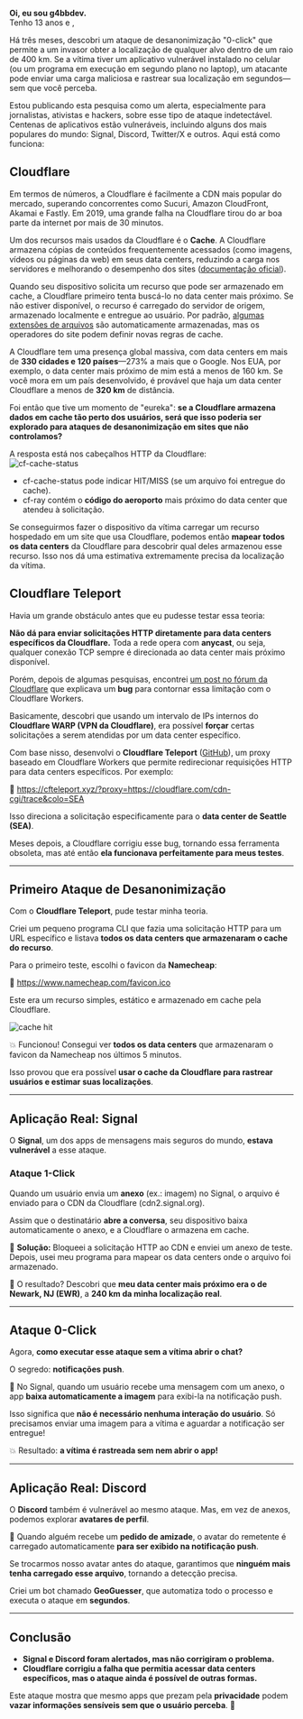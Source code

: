 **Oi, eu sou g4bbdev.**  
Tenho 13 anos e ,  

Há três meses, descobri um ataque de desanonimização "0-click" que permite a um invasor obter a localização de qualquer alvo dentro de um raio de 400 km. Se a vítima tiver um aplicativo vulnerável instalado no celular (ou um programa em execução em segundo plano no laptop), um atacante pode enviar uma carga maliciosa e rastrear sua localização em segundos—sem que você perceba.  

Estou publicando esta pesquisa como um alerta, especialmente para jornalistas, ativistas e hackers, sobre esse tipo de ataque indetectável. Centenas de aplicativos estão vulneráveis, incluindo alguns dos mais populares do mundo: Signal, Discord, Twitter/X e outros. Aqui está como funciona:  

## Cloudflare  

Em termos de números, a Cloudflare é facilmente a CDN mais popular do mercado, superando concorrentes como Sucuri, Amazon CloudFront, Akamai e Fastly. Em 2019, uma grande falha na Cloudflare tirou do ar boa parte da internet por mais de 30 minutos.  

Um dos recursos mais usados da Cloudflare é o **Cache**. A Cloudflare armazena cópias de conteúdos frequentemente acessados (como imagens, vídeos ou páginas da web) em seus data centers, reduzindo a carga nos servidores e melhorando o desempenho dos sites ([documentação oficial](https://developers.cloudflare.com/cache/)).  

Quando seu dispositivo solicita um recurso que pode ser armazenado em cache, a Cloudflare primeiro tenta buscá-lo no data center mais próximo. Se não estiver disponível, o recurso é carregado do servidor de origem, armazenado localmente e entregue ao usuário. Por padrão, [algumas extensões de arquivos](https://developers.cloudflare.com/cache/concepts/default-cache-behavior/) são automaticamente armazenadas, mas os operadores do site podem definir novas regras de cache.  

A Cloudflare tem uma presença global massiva, com data centers em mais de **330 cidades e 120 países**—273% a mais que o Google. Nos EUA, por exemplo, o data center mais próximo de mim está a menos de 160 km. Se você mora em um país desenvolvido, é provável que haja um data center Cloudflare a menos de **320 km** de distância.  

Foi então que tive um momento de "eureka": **se a Cloudflare armazena dados em cache tão perto dos usuários, será que isso poderia ser explorado para ataques de desanonimização em sites que não controlamos?**  

A resposta está nos cabeçalhos HTTP da Cloudflare:  
![cf-cache-status](https://gist.github.com/user-attachments/assets/95e1a39a-ed25-4531-9c57-a1b43c616519)  

- cf-cache-status pode indicar HIT/MISS (se um arquivo foi entregue do cache).  
- cf-ray contém o **código do aeroporto** mais próximo do data center que atendeu à solicitação.  

Se conseguirmos fazer o dispositivo da vítima carregar um recurso hospedado em um site que usa Cloudflare, podemos então **mapear todos os data centers** da Cloudflare para descobrir qual deles armazenou esse recurso. Isso nos dá uma estimativa extremamente precisa da localização da vítima.  

## Cloudflare Teleport  

Havia um grande obstáculo antes que eu pudesse testar essa teoria:  

**Não dá para enviar solicitações HTTP diretamente para data centers específicos da Cloudflare.** Toda a rede opera com **anycast**, ou seja, qualquer conexão TCP sempre é direcionada ao data center mais próximo disponível.  

Porém, depois de algumas pesquisas, encontrei [um post no fórum da Cloudflare](https://community.cloudflare.com/t/how-to-run-workers-on-specific-datacenter-colos/385851) que explicava um **bug** para contornar essa limitação com o Cloudflare Workers.  

Basicamente, descobri que usando um intervalo de IPs internos do **Cloudflare WARP (VPN da Cloudflare)**, era possível **forçar** certas solicitações a serem atendidas por um data center específico.  

Com base nisso, desenvolvi o **Cloudflare Teleport** ([GitHub](https://github.com/hackermondev/cf-teleport)), um proxy baseado em Cloudflare Workers que permite redirecionar requisições HTTP para data centers específicos. Por exemplo:  

🔹 https://cfteleport.xyz/?proxy=https://cloudflare.com/cdn-cgi/trace&colo=SEA  

Isso direciona a solicitação especificamente para o **data center de Seattle (SEA)**.  

Meses depois, a Cloudflare corrigiu esse bug, tornando essa ferramenta obsoleta, mas até então **ela funcionava perfeitamente para meus testes**.  

---

## Primeiro Ataque de Desanonimização  

Com o **Cloudflare Teleport**, pude testar minha teoria.  

Criei um pequeno programa CLI que fazia uma solicitação HTTP para um URL específico e listava **todos os data centers que armazenaram o cache do recurso**.  

Para o primeiro teste, escolhi o favicon da **Namecheap**:  

🔗 https://www.namecheap.com/favicon.ico  

Este era um recurso simples, estático e armazenado em cache pela Cloudflare.  

![cache hit](https://gist.github.com/user-attachments/assets/8da57801-ae8e-4adf-9a2e-ec6feec6086f)  

💥 Funcionou! Consegui ver **todos os data centers** que armazenaram o favicon da Namecheap nos últimos 5 minutos.  

Isso provou que era possível **usar o cache da Cloudflare para rastrear usuários e estimar suas localizações**.  

---

## Aplicação Real: Signal  

O **Signal**, um dos apps de mensagens mais seguros do mundo, **estava vulnerável** a esse ataque.  

### Ataque 1-Click  

Quando um usuário envia um **anexo** (ex.: imagem) no Signal, o arquivo é enviado para o CDN da Cloudflare (cdn2.signal.org).  

Assim que o destinatário **abre a conversa**, seu dispositivo baixa automaticamente o anexo, e a Cloudflare o armazena em cache.  

🔹 **Solução:** Bloqueei a solicitação HTTP ao CDN e enviei um anexo de teste. Depois, usei meu programa para mapear os data centers onde o arquivo foi armazenado.  

📍 O resultado? Descobri que **meu data center mais próximo era o de Newark, NJ (EWR)**, a **240 km da minha localização real**.  

---

## Ataque 0-Click  

Agora, **como executar esse ataque sem a vítima abrir o chat?**  

O segredo: **notificações push**.  

📌 No Signal, quando um usuário recebe uma mensagem com um anexo, o app **baixa automaticamente a imagem** para exibi-la na notificação push.  

Isso significa que **não é necessário nenhuma interação do usuário**. Só precisamos enviar uma imagem para a vítima e aguardar a notificação ser entregue!  

💥 Resultado: **a vítima é rastreada sem nem abrir o app!**  

---

## Aplicação Real: Discord  

O **Discord** também é vulnerável ao mesmo ataque. Mas, em vez de anexos, podemos explorar **avatares de perfil**.  

🔹 Quando alguém recebe um **pedido de amizade**, o avatar do remetente é carregado automaticamente **para ser exibido na notificação push**.  

Se trocarmos nosso avatar antes do ataque, garantimos que **ninguém mais tenha carregado esse arquivo**, tornando a detecção precisa.  

Criei um bot chamado **GeoGuesser**, que automatiza todo o processo e executa o ataque em **segundos**.  

---

## Conclusão  

- **Signal e Discord foram alertados, mas não corrigiram o problema.**  
- **Cloudflare corrigiu a falha que permitia acessar data centers específicos, mas o ataque ainda é possível de outras formas.**  

Este ataque mostra que mesmo apps que prezam pela **privacidade** podem **vazar informações sensíveis sem que o usuário perceba**. 🚨